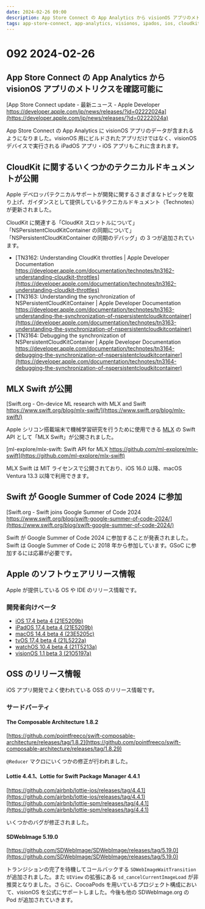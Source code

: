 ```yaml
---
date: 2024-02-26 09:00
description: App Store Connect の App Analytics から visionOS アプリのメトリクスを確認可能に、CloudKit に関するいくつかのテクニカルドキュメントが公開、MLX Swift が公開、ほか
tags: app-store-connect, app-analytics, visionos, ipados, ios, cloudkit, mlx-swift, google-summer-of-code, macos, watchos, tvos, the-composable-architecture, lottie, lottie-ios, lottie-spm, sdwebimage
---
```

# 092 2024-02-26

## App Store Connect の App Analytics から visionOS アプリのメトリクスを確認可能に

[App Store Connect update - 最新ニュース - Apple Developer https://developer.apple.com/jp/news/releases/?id=02222024a](https://developer.apple.com/jp/news/releases/?id=02222024a)

App Store Connect の App Analytics に visionOS アプリのデータが含まれるようになりました。visionOS 用にビルドされたアプリだけではなく、visionOS デバイスで実行される iPadOS アプリ・iOS アプリもこれに含まれます。

## CloudKit に関するいくつかのテクニカルドキュメントが公開

Apple デベロッパテクニカルサポートが開発に関するさまざまなトピックを取り上げ、ガイダンスとして提供しているテクニカルドキュメント（Technotes）が更新されました。
<!-- textlint-disable ja-technical-writing/sentence-length -->
CloudKit に関連する「CloudKit スロットルについて」「NSPersistentCloudKitContainer の同期について」「NSPersistentCloudKitContainer の同期のデバッグ」の 3 つが追加されています。
<!-- textlint-enable ja-technical-writing/sentence-length -->
- [TN3162: Understanding CloudKit throttles | Apple Developer Documentation https://developer.apple.com/documentation/technotes/tn3162-understanding-cloudkit-throttles](https://developer.apple.com/documentation/technotes/tn3162-understanding-cloudkit-throttles)
- [TN3163: Understanding the synchronization of NSPersistentCloudKitContainer | Apple Developer Documentation https://developer.apple.com/documentation/technotes/tn3163-understanding-the-synchronization-of-nspersistentcloudkitcontainer](https://developer.apple.com/documentation/technotes/tn3163-understanding-the-synchronization-of-nspersistentcloudkitcontainer)
- [TN3164: Debugging the synchronization of NSPersistentCloudKitContainer | Apple Developer Documentation https://developer.apple.com/documentation/technotes/tn3164-debugging-the-synchronization-of-nspersistentcloudkitcontainer](https://developer.apple.com/documentation/technotes/tn3164-debugging-the-synchronization-of-nspersistentcloudkitcontainer)

## MLX Swift が公開

[Swift.org - On-device ML research with MLX and Swift https://www.swift.org/blog/mlx-swift/](https://www.swift.org/blog/mlx-swift/)
<!-- textlint-disable ja-technical-writing/max-kanji-continuous-len -->
Apple シリコン搭載端末で機械学習研究を行うために使用できる [MLX](https://ml-explore.github.io/mlx/build/html/index.html) の Swift API として「MLX Swift」が公開されました。
<!-- textlint-enable ja-technical-writing/max-kanji-continuous-len -->
[ml-explore/mlx-swift: Swift API for MLX https://github.com/ml-explore/mlx-swift](https://github.com/ml-explore/mlx-swift)

MLX Swift は MIT ライセンスで公開されており、iOS 16.0 以降、macOS Ventura 13.3 以降で利用できます。

## Swift が Google Summer of Code 2024 に参加

[Swift.org - Swift joins Google Summer of Code 2024 https://www.swift.org/blog/swift-google-summer-of-code-2024/](https://www.swift.org/blog/swift-google-summer-of-code-2024/)

Swift が Google Summer of Code 2024 に参加することが発表されました。Swift は Google Summer of Code に 2018 年から参加しています。GSoC に参加するには応募が必要です。

## Apple のソフトウェアリリース情報

Apple が提供している OS や IDE のリリース情報です。

### 開発者向けベータ

- [iOS 17.4 beta 4 (21E5209b)](https://developer.apple.com/jp/news/releases/?id=02202024f)
- [iPadOS 17.4 beta 4 (21E5209b)](https://developer.apple.com/jp/news/releases/?id=02202024e)
- [macOS 14.4 beta 4 (23E5205c)](https://developer.apple.com/jp/news/releases/?id=02202024d)
- [tvOS 17.4 beta 4 (21L5222a)](https://developer.apple.com/jp/news/releases/?id=02202024c)
- [watchOS 10.4 beta 4 (21T5213a)](https://developer.apple.com/jp/news/releases/?id=02202024a)
- [visionOS 1.1 beta 3 (21O5197a)](https://developer.apple.com/jp/news/releases/?id=02202024b)

## OSS のリリース情報

iOS アプリ開発でよく使われている OSS のリリース情報です。

### サードパーティ

#### The Composable Architecture 1.8.2

[https://github.com/pointfreeco/swift-composable-architecture/releases/tag/1.8.2](https://github.com/pointfreeco/swift-composable-architecture/releases/tag/1.8.29)

`@Reducer` マクロにいくつかの修正が行われました。

#### Lottie 4.4.1、Lottie for Swift Package Manager 4.4.1

[https://github.com/airbnb/lottie-ios/releases/tag/4.4.1](https://github.com/airbnb/lottie-ios/releases/tag/4.4.1)
[https://github.com/airbnb/lottie-spm/releases/tag/4.4.1](https://github.com/airbnb/lottie-spm/releases/tag/4.4.1)

いくつかのバグが修正されました。

#### SDWebImage 5.19.0

[https://github.com/SDWebImage/SDWebImage/releases/tag/5.19.0](https://github.com/SDWebImage/SDWebImage/releases/tag/5.19.0)

トランジションの完了を待機してコールバックする `SDWebImageWaitTransition` が追加されました。また `UIView` の拡張にある `sd_cancelCurrentImageLoad` が非推奨となりました。さらに、CocoaPods を用いているプロジェクト構成において、visionOS を公式にサポートしました。今後も他の SDWebImage.org の Pod が追加されていきます。
